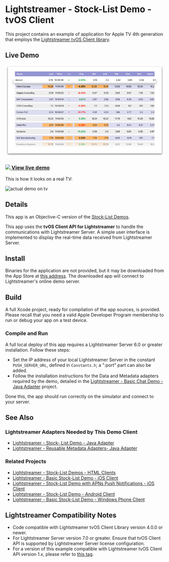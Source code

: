 # Lightstreamer - Stock-List Demo - tvOS Client

<!-- START DESCRIPTION lightstreamer-example-stocklist-client-tvos -->

This project contains an example of application for Apple TV 4th generation that employs the [Lightstreamer tvOS Client library](http://www.lightstreamer.com/api/ls-tvos-client/latest/).

## Live Demo

[![screenshot](screenshot_large.png)](https://itunes.apple.com/us/app/lightstreamer-stock-list-for/id1089549368?mt=8)<br>
### [![](http://demos.lightstreamer.com/site/img/play.png) View live demo](https://itunes.apple.com/us/app/lightstreamer-stock-list-for/id1089549368?mt=8)<br>

This is how it looks on a real TV:

![actual demo on tv](actual_demo_on_tv.gif)

## Details

This app is an Objective-C version of the [Stock-List Demos](https://github.com/Lightstreamer/Lightstreamer-example-Stocklist-client-javascript).<br>

This app uses the <b>tvOS Client API for Lightstreamer</b> to handle the communications with Lightstreamer Server. A simple user interface is implemented to display the real-time data received from Lightstreamer Server.<br>

## Install

Binaries for the application are not provided, but it may be downloaded from the App Store at [this address](https://itunes.apple.com/us/app/lightstreamer-stock-list-for/id1089549368?mt=8). The downloaded app will connect to Lightstreamer's online demo server.

## Build

A full Xcode project, ready for compilation of the app sources, is provided. Please recall that you need a valid Apple Developer Program membership to run or debug your app on a test device.

### Compile and Run

A full local deploy of this app requires a Lightstreamer Server 6.0 or greater installation. Follow these steps:

* Set the IP address of your local Lightstreamer Server in the constant `PUSH_SERVER_URL`, defined in `Constants.h`; a ":port" part can also be added.
* Follow the installation instructions for the Data and Metadata adapters required by the demo, detailed in the [Lightstreamer - Basic Chat Demo - Java Adapter](https://github.com/Lightstreamer/Lightstreamer-example-Chat-adapter-java) project.

Done this, the app should run correctly on the simulator and connect to your server.

## See Also

### Lightstreamer Adapters Needed by This Demo Client

* [Lightstreamer - Stock- List Demo - Java Adapter](https://github.com/Lightstreamer/Lightstreamer-example-Stocklist-adapter-java)
* [Lightstreamer - Reusable Metadata Adapters- Java Adapter](https://github.com/Lightstreamer/Lightstreamer-example-ReusableMetadata-adapter-java)

### Related Projects

* [Lightstreamer - Stock-List Demos - HTML Clients](https://github.com/Lightstreamer/Lightstreamer-example-Stocklist-client-javascript)
* [Lightstreamer - Basic Stock-List Demo - iOS Client](https://github.com/Lightstreamer/Lightstreamer-example-StockList-client-ios)
* [Lightstreamer - Stock-List Demo with APNs Push Notifications - iOS Client](https://github.com/Lightstreamer/Lightstreamer-example-MPNStockList-client-ios)
* [Lightstreamer - Stock-List Demo - Android Client](https://github.com/Lightstreamer/Lightstreamer-example-AdvStockList-client-android)
* [Lightstreamer - Basic Stock-List Demo - Windows Phone Client](https://github.com/Lightstreamer/Lightstreamer-example-StockList-client-winphone)

## Lightstreamer Compatibility Notes

* Code compatible with Lightstreamer tvOS Client Library version 4.0.0 or newer.
* For Lightstreamer Server version 7.0 or greater. Ensure that tvOS Client API is supported by Lightstreamer Server license configuration.
* For a version of this example compatible with Lightstreamer tvOS Client API version 1.x, please refer to [this tag](https://github.com/Lightstreamer/Lightstreamer-example-StockList-client-tvos/tree/latest-for-client-1.x).
